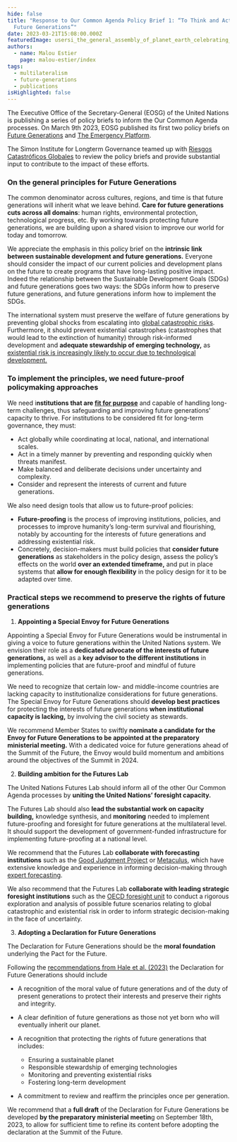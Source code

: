 ```yaml
---
hide: false
title: "Response to Our Common Agenda Policy Brief 1: “To Think and Act for
  Future Generations”"
date: 2023-03-21T15:08:00.000Z
featuredImage: usersi_the_general_assembly_of_planet_earth_celebrating_the_dec_f888cfd5-b6e7-40db-9efe-a983aa3a515b.png
authors:
  - name: Malou Estier
    page: malou-estier/index
tags:
  - multilateralism
  - future-generations
  - publications
isHighlighted: false
---
```

The Executive Office of the Secretary-General (EOSG) of the United Nations is publishing a series of policy briefs to inform the Our Common Agenda processes. On March 9th 2023, EOSG published its first two policy briefs on [Future Generations](https://www.un.org/sites/un2.un.org/files/our-common-agenda-policy-brief-future-generations-en.pdf) and [The Emergency Platform](https://www.un.org/sites/un2.un.org/files/our-common-agenda-policy-brief-emergency-platform-en.pdf).

The Simon Institute for Longterm Governance teamed up with [Riesgos Catastróficos Globales](https://riesgoscatastroficosglobales.com/) to review the policy briefs and provide substantial input to contribute to the impact of these efforts. 

### On the general principles for Future Generations

The common denominator across cultures, regions, and time is that future generations will inherit what we leave behind. **Care for future generations cuts across all domains**: human rights, environmental protection, technological progress, etc. By working towards protecting future generations, we are building upon a shared vision to improve our world for today and tomorrow. 

We appreciate the emphasis in this policy brief on the **intrinsic link between sustainable development and future generations.** Everyone should consider the impact of our current policies and development plans on the future to create programs that have long-lasting positive impact. Indeed the relationship between the Sustainable Development Goals (SDGs) and future generations goes two ways: the SDGs inform how to preserve future generations, and future generations inform how to implement the SDGs. 

The international system must preserve the welfare of future generations by preventing global shocks from escalating into [global catastrophic risks](https://riesgoscatastroficosglobales.com/articulos/definiciones-rcgs). Furthermore, it should prevent existential catastrophes (catastrophes that would lead to the extinction of humanity) through risk-informed development and **adequate stewardship of emerging technology,** as [existential risk is increasingly likely to occur due to technological development.](https://sendaiframework-mtr.undrr.org/publication/thematic-study-existential-risk-and-rapid-technological-change-advancing-risk-informed)

### To implement the principles, we need future-proof policymaking approaches

We need i**nstitutions that are [fit for purpose](https://www.researchgate.net/publication/351050249_Policymaking_for_the_Long-term_Future_Improving_Institutional_Fit)** and capable of handling long-term challenges, thus safeguarding and improving future generations’ capacity to thrive. For institutions to be considered fit for long-term governance, they must:

* Act globally while coordinating at local, national, and international scales. 
* Act in a timely manner by preventing and responding quickly when threats manifest. 
* Make balanced and deliberate decisions under uncertainty and complexity. 
* Consider and represent the interests of current and future generations.    

We also need design tools that allow us to future-proof policies:

* **Future-proofing** is the process of improving institutions, policies, and processes to improve humanity’s long-term survival and flourishing, notably by accounting for the interests of future generations and addressing existential risk. 
* Concretely, decision-makers must build policies that **consider future generations** as stakeholders in the policy design, assess the policy’s effects on the world **over an extended timeframe,** and put in place systems that **allow for enough flexibility** in the policy design for it to be adapted over time.

### Practical steps we recommend to preserve the rights of future generations

1. **Appointing a Special Envoy for Future Generations**

Appointing a Special Envoy for Future Generations would be instrumental in giving a voice to future generations within the United Nations system. We envision their role as a **dedicated advocate of the interests of future generations,** as well as a **key advisor to the different institutions** in implementing policies that are future-proof and mindful of future generations.

We need to recognize that certain low- and middle-income countries are lacking capacity to institutionalize considerations for future generations. The Special Envoy for Future Generations should **develop best practices** for protecting the interests of future generations **when institutional capacity is lacking,** by involving the civil society as stewards.

We recommend Member States to swiftly **nominate a candidate for the Envoy for Future Generations to be appointed at the preparatory ministerial meeting.** With a dedicated voice for future generations ahead of the Summit of the Future, the Envoy would build momentum and ambitions around the objectives of the Summit in 2024.

2. **Building ambition for the Futures Lab**

The United Nations Futures Lab should inform all of the other Our Common Agenda processes by **uniting the United Nations’ foresight capacity.**

The Futures Lab should also **lead the substantial work on capacity building,** knowledge synthesis, and **monitoring** needed to implement future-proofing and foresight for future generations at the multilateral level. It should support the development of government-funded infrastructure for implementing future-proofing at a national level.

We recommend that the Futures Lab **collaborate with forecasting institutions** such as the [Good Judgment Project](https://goodjudgment.com/) or [Metaculus](https://www.metaculus.com/about/), which have extensive knowledge and experience in informing decision-making through [expert forecasting](https://www.sciencedirect.com/science/article/abs/pii/S0169207021001473).

We also recommend that the Futures Lab **collaborate with leading strategic foresight institutions** such as the [OECD foresight unit](https://www.oecd.org/strategic-foresight/) to conduct a rigorous exploration and analysis of possible future scenarios relating to global catastrophic and existential risk in order to inform strategic decision-making in the face of uncertainty. 

3. **Adopting a Declaration for Future Generations**

The Declaration for Future Generations should be the **moral foundation** underlying the Pact for the Future.

Following the [recommendations from Hale et al. (2023)](https://www.bsg.ox.ac.uk/research/publications/toward-declaration-future-generations) the Declaration for Future Generations should include

* A recognition of the moral value of future generations and of the duty of present generations to protect their interests and preserve their rights and integrity.
* A clear definition of future generations as those not yet born who will eventually inherit our planet. 
* A recognition that protecting the rights of future generations that includes:

  * Ensuring a sustainable planet
  * Responsible stewardship of emerging technologies
  * Monitoring and preventing existential risks
  * Fostering long-term development 
* A commitment to review and reaffirm the principles once per generation.

We recommend that a **full draft** of the Declaration for Future Generations be developed **by the preparatory ministerial meetin**g on September 18th, 2023, to allow for sufficient time to refine its content before adopting the declaration at the Summit of the Future.

